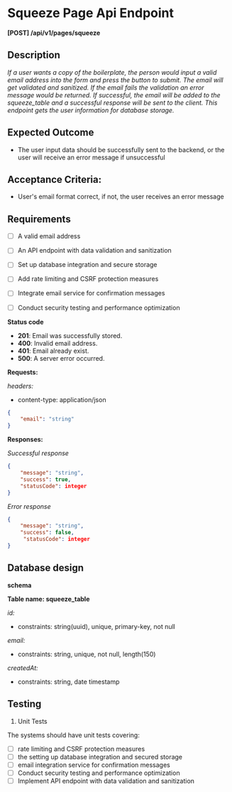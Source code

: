 # Squeeze Page Api Endpoint 
**[POST] /api/v1/pages/squeeze**

## Description

*If a user wants a copy of the boilerplate, the person would input a valid email address into the form and press the button to submit. The email will get validated and sanitized. If the email fails the validation an error message would be returned. If successful, the email will be added to the squeeze_table and a successful response will be sent to the client. This endpoint gets the user information for database storage.*

## Expected Outcome
- The user input data should be successfully sent to the backend, or the user will receive an error message if unsuccessful

## Acceptance Criteria:
- User's email format correct, if not, the user receives an error message

## Requirements
- [ ] A valid email address
- [ ] An API endpoint with data validation and sanitization
- [ ] Set up database integration and secure storage
- [ ] Add rate limiting and CSRF protection measures
- [ ] Integrate email service for confirmation messages
- [ ] Conduct security testing and performance optimization


**Status code**
- **201**: Email was successfully stored.
- **400**: Invalid email address.
- **401**: Email already exist.
- **500**: A server error occurred.

**Requests:**

*headers:*
- content-type: application/json

```json
{
    "email": "string"
}
```
**Responses:**

*Successful response*
```json
{
    "message": "string",
    "success": true,
    "statusCode": integer
}
```

*Error response*
```json
{
    "message": "string",
    "success": false,
     "statusCode": integer
}
```

## Database design
**schema**

**Table name: squeeze_table**

*id:*
- constraints: string(uuid), unique, primary-key, not null

*email:*
- constraints: string, unique, not null, length(150)

*createdAt:*
- constraints: string, date timestamp

## Testing

1. Unit Tests

The systems should have unit tests covering:
- [ ] rate limiting and CSRF protection measures
- [ ] the setting up database integration and secured storage
- [ ] email integration service for confirmation messages
- [ ] Conduct security testing and performance optimization 
- [ ] Implement API endpoint with data validation and sanitization
